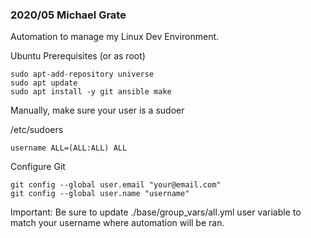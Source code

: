 ### 2020/05 Michael Grate 

Automation to manage my Linux Dev Environment.

Ubuntu Prerequisites (or as root)
```
sudo apt-add-repository universe
sudo apt update
sudo apt install -y git ansible make
```

Manually, make sure your user is a sudoer

/etc/sudoers
```
username ALL=(ALL:ALL) ALL
```

Configure Git
```
git config --global user.email "your@email.com"
git config --global user.name "username"
```

Important: Be sure to update ./base/group_vars/all.yml user variable to match your username where automation will be ran.

